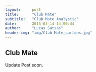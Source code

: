 ```yaml
---
layout:     post
title:      "Club Mate"
subtitle:   "Club Mate Analystic"
date:       2015-03-14 14:00:44
author:     "Lucas Gatsas"
header-img: "img/Club-Mate_cartons.jpg"
---
```

<h2 class="section-heading">Club Mate </h2>


Update Post soon. 




<blockquote>
</blockquote>